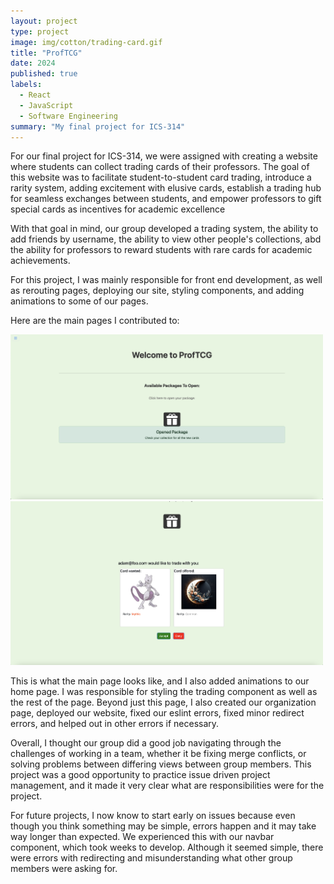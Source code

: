 ```yaml
---
layout: project
type: project
image: img/cotton/trading-card.gif
title: "ProfTCG"
date: 2024
published: true
labels:
  - React
  - JavaScript
  - Software Engineering
summary: "My final project for ICS-314"
---
```


For our final project for ICS-314, we were assigned with creating a website where students can collect trading cards of their professors. The goal of this website was to facilitate student-to-student card trading,
introduce a rarity system, adding excitement with elusive cards, establish a trading hub for seamless exchanges between students, and empower professors to gift special cards as incentives for academic excellence

With that goal in mind, our group developed a trading system, the ability to add friends by username, the ability to view other people's collections, abd the ability for professors to reward students with rare cards for academic achievements. 

For this project, I was mainly responsible for front end development, as well as rerouting pages, deploying our site, styling components, and adding animations to some of our pages.

Here are the main pages I contributed to: 

<img width="500px" class="rounded mx-auto pe-4" src="../img/cotton/Pack_opening.png">

<img width="500px" class="rounded mx-auto pe-4" src="../img/cotton/accept-deny.png">

This is what the main page looks like, and I also added animations to our home page. I was responsible for styling the trading component as well as the rest of the page. Beyond just this page, I also created our organization page, deployed our website, fixed our eslint errors, fixed minor redirect errors, and helped out in other errors if necessary.

Overall, I thought our group did a good job navigating through the challenges of working in a team, whether it be fixing merge conflicts, or solving problems between differing views between group members. This project was a good opportunity to practice issue driven project management, and it made it very clear what are responsibilities were for the project. 

For future projects, I now know to start early on issues because even though you think something may be simple, errors happen and it may take way longer than expected. We experienced this with our navbar component, which took weeks to develop. Although it seemed simple, there were errors with redirecting and misunderstanding what other group members were asking for. 